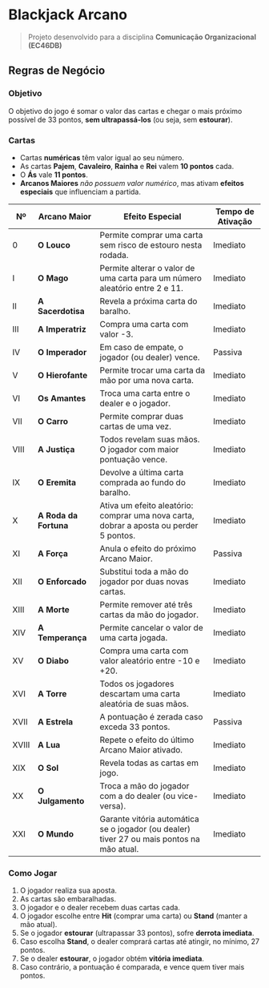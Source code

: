 # Blackjack Arcano

> Projeto desenvolvido para a disciplina **Comunicação Organizacional (EC46DB)**

## Regras de Negócio

### Objetivo
O objetivo do jogo é somar o valor das cartas e chegar o mais próximo possível de 33 pontos, **sem ultrapassá-los** (ou seja, sem **estourar**).

### Cartas
- Cartas **numéricas** têm valor igual ao seu número.
- As cartas **Pajem**, **Cavaleiro**, **Rainha** e **Rei** valem **10 pontos** cada.
- O **Ás** vale **11 pontos**.
- **Arcanos Maiores** *não possuem valor numérico*, mas ativam **efeitos especiais** que influenciam a partida.

| Nº    | Arcano Maior          | Efeito Especial                                                                                      | Tempo de Ativação |
| ----- | --------------------- | ---------------------------------------------------------------------------------------------------- | ----------------- |
| 0     | **O Louco**           | Permite comprar uma carta sem risco de estouro nesta rodada.                                         | Imediato          |
| I     | **O Mago**            | Permite alterar o valor de uma carta para um número aleatório entre 2 e 11.                          | Imediato          |
| II    | **A Sacerdotisa**     | Revela a próxima carta do baralho.                                                                   | Imediato          |
| III   | **A Imperatriz**      | Compra uma carta com valor -3.                                                                       | Imediato          |
| IV    | **O Imperador**       | Em caso de empate, o jogador (ou dealer) vence.                                                      | Passiva           |
| V     | **O Hierofante**      | Permite trocar uma carta da mão por uma nova carta.                                                  | Imediato          |
| VI    | **Os Amantes**        | Troca uma carta entre o dealer e o jogador.                                                          | Imediato          |
| VII   | **O Carro**           | Permite comprar duas cartas de uma vez.                                                              | Imediato          |
| VIII  | **A Justiça**         | Todos revelam suas mãos. O jogador com maior pontuação vence.                                        | Imediato          |
| IX    | **O Eremita**         | Devolve a última carta comprada ao fundo do baralho.                                                 | Imediato          |
| X     | **A Roda da Fortuna** | Ativa um efeito aleatório: comprar uma nova carta, dobrar a aposta ou perder 5 pontos.               | Imediato          |
| XI    | **A Força**           | Anula o efeito do próximo Arcano Maior.                                                              | Passiva           |
| XII   | **O Enforcado**       | Substitui toda a mão do jogador por duas novas cartas.                                               | Imediato          |
| XIII  | **A Morte**           | Permite remover até três cartas da mão do jogador.                                                   | Imediato          |
| XIV   | **A Temperança**      | Permite cancelar o valor de uma carta jogada.                                                        | Imediato          |
| XV    | **O Diabo**           | Compra uma carta com valor aleatório entre -10 e +20.                                                | Imediato          |
| XVI   | **A Torre**           | Todos os jogadores descartam uma carta aleatória de suas mãos.                                       | Imediato          |
| XVII  | **A Estrela**         | A pontuação é zerada caso exceda 33 pontos.                                                          | Passiva           |
| XVIII | **A Lua**             | Repete o efeito do último Arcano Maior ativado.                                                      | Imediato          |
| XIX   | **O Sol**             | Revela todas as cartas em jogo.                                                                      | Imediato          |
| XX    | **O Julgamento**      | Troca a mão do jogador com a do dealer (ou vice-versa).                                              | Imediato          |
| XXI   | **O Mundo**           | Garante vitória automática se o jogador (ou dealer) tiver 27 ou mais pontos na mão atual.            | Imediato          |

### Como Jogar
1. O jogador realiza sua aposta.
2. As cartas são embaralhadas.
3. O jogador e o dealer recebem duas cartas cada.
4. O jogador escolhe entre **Hit** (comprar uma carta) ou **Stand** (manter a mão atual).
5. Se o jogador **estourar** (ultrapassar 33 pontos), sofre **derrota imediata**.
6. Caso escolha **Stand**, o dealer comprará cartas até atingir, no mínimo, 27 pontos.
7. Se o dealer **estourar**, o jogador obtém **vitória imediata**.
8. Caso contrário, a pontuação é comparada, e vence quem tiver mais pontos.
